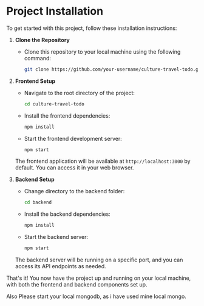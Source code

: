 # Project Installation

To get started with this project, follow these installation instructions:

1. **Clone the Repository**
   - Clone this repository to your local machine using the following command:
     ```bash
     git clone https://github.com/your-username/culture-travel-todo.git
     ```

2. **Frontend Setup**
   - Navigate to the root directory of the project:
     ```bash
     cd culture-travel-todo
     ```
   - Install the frontend dependencies:
     ```bash
     npm install
     ```
   - Start the frontend development server:
     ```bash
     npm start
     ```
   The frontend application will be available at `http://localhost:3000` by default. You can access it in your web browser.

3. **Backend Setup**
   - Change directory to the backend folder:
     ```bash
     cd backend
     ```
   - Install the backend dependencies:
     ```bash
     npm install
     ```
   - Start the backend server:
     ```bash
     npm start
     ```

   The backend server will be running on a specific port, and you can access its API endpoints as needed.

That's it! You now have the project up and running on your local machine, with both the frontend and backend components set up.

Also Please start your local mongodb, as i have used mine local mongo.
